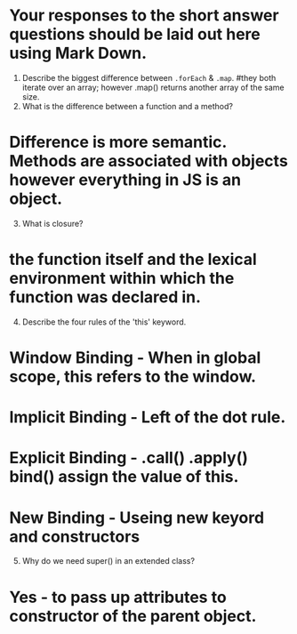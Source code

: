 # Your responses to the short answer questions should be laid out here using Mark Down.
1. Describe the biggest difference between `.forEach` & `.map`.
#they both iterate over an array; however .map() returns another array of the same size.  
2. What is the difference between a function and a method?
# Difference is more semantic. Methods are associated with objects however everything in JS is an object. 
3. What is closure?
# the function itself and the lexical environment within which the function was declared in. 
4. Describe the four rules of the 'this' keyword.
# Window Binding - When in global scope, this refers to the window. 
# Implicit Binding - Left of the dot rule.
# Explicit Binding - .call() .apply() bind() assign the value of this. 
# New Binding - Useing new keyord and constructors
5. Why do we need super() in an extended class?
# Yes - to pass up attributes to constructor of the parent object. 